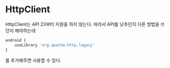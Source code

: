 # HttpClient

HttpClient는 API 23부터 지원을 하지 않는다.
따라서 API를 낮추던지 다른 방법을 쓰던지 해야하는데

```javascript
android {
    useLibrary 'org.apache.http.legacy'
}
```

를 추가해주면 사용할 수 있다.